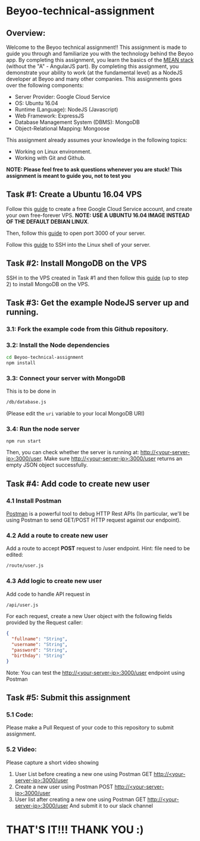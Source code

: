 # Beyoo-technical-assignment

## Overview:
Welcome to the Beyoo technical assignment!! This assignment is made to guide you through and familiarize you with the technology behind the Beyoo app. By completing this assignment, you learn the basics of the [MEAN stack](https://www.geeksforgeeks.org/introduction-to-mean-stack/) (without the "A" - AngularJS part). By completing this assignment, you demonstrate your ability to work (at the fundamental level) as a NodeJS developer at Beyoo and many other companies. This assignments goes over the following components:
* Server Provider: Google Cloud Service
* OS: Ubuntu 16.04
* Runtime (Language): NodeJS (Javascript)
* Web Framework: ExpressJS
* Database Management System (DBMS): MongoDB
* Object-Relational Mapping: Mongoose

This assignment already assumes your knowledge in the following topics:
* Working on Linux environment.
* Working with Git and Github.

**NOTE: Please feel free to ask questions whenever you are stuck! This assignment is meant to guide you, not to test you**

## Task \#1: Create a Ubuntu 16.04 VPS
Follow this [guide](https://medium.com/@hbmy289/how-to-set-up-a-free-micro-vps-on-google-cloud-platform-bddee893ac09) to create a free Google Cloud Service account, and create your own free-forever VPS. **NOTE: USE A UBUNTU 16.04 IMAGE INSTEAD OF THE DEFAULT DEBIAN LINUX**.

Then, follow this [guide](https://docs.bitnami.com/google/faq/administration/use-firewall/) to open port 3000 of your server.

Follow this [guide](https://cloud.google.com/compute/docs/instances/connecting-to-instance) to SSH into the Linux shell of your server.

## Task \#2: Install MongoDB on the VPS
SSH in to the VPS created in Task \#1 and then follow this [guide](https://www.digitalocean.com/community/tutorials/how-to-install-mongodb-on-ubuntu-16-04) (up to step 2) to install MongoDB on the VPS.

## Task \#3: Get the example NodeJS server up and running.

### 3.1: Fork the example code from this Github repository.

### 3.2: Install the Node dependencies
```bash
cd Beyoo-technical-assignment
npm install
```

### 3.3: Connect your server with MongoDB
This is to be done in
```bash
/db/database.js
```
(Please edit the `uri` variable to your local MongoDB URI)

### 3.4: Run the node server
```
npm run start
```
Then, you can check whether the server is running at: [http://\<your-server-ip\>:3000/user](http://\<your-server-ip\>:3000/user). Make sure [http://\<your-server-ip\>:3000/user](http://\<your-server-ip\>:3000/user) returns an empty JSON object successfully.

## Task \#4: Add code to create new user
### 4.1 Install Postman
[Postman](https://www.postman.com/) is a powerful tool to debug HTTP Rest APIs (In particular, we'll be using Postman to send GET/POST HTTP request against our endpoint).

### 4.2 Add a route to create new user
Add a route to accept **POST** request to /user endpoint.
Hint: file need to be edited:
```bash
/route/user.js
```

### 4.3 Add logic to create new user
Add code to handle API request in
```bash
/api/user.js
```
For each request, create a new User object with the following fields provided by the Request caller:
```json
{
  "fullname": "String",
  "username": "String",
  "password": "String",
  "birthday": "String"
}
```
Note: You can test the [http://\<your-server-ip\>:3000/user](http://\<your-server-ip\>:3000/user) endpoint using Postman

## Task \#5: Submit this assignment
### 5.1 Code:
Please make a Pull Request of your code to this repository to submit assignment.
### 5.2 Video:
Please capture a short video showing
1. User List before creating a new one using Postman GET [http://\<your-server-ip\>:3000/user](http://\<your-server-ip\>:3000/user)
2. Create a new user using Postman POST [http://\<your-server-ip\>:3000/user](http://\<your-server-ip\>:3000/user)
3. User list after creating a new one using Postman GET [http://\<your-server-ip\>:3000/user](http://\<your-server-ip\>:3000/user)
And submit it to our slack channel

# THAT'S IT!!! THANK YOU :)
